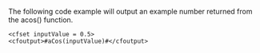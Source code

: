 The following code example will output an example number returned from the acos() function.

```lucee+trycf
<cfset inputValue = 0.5>
<cfoutput>#aCos(inputValue)#</cfoutput>
```
